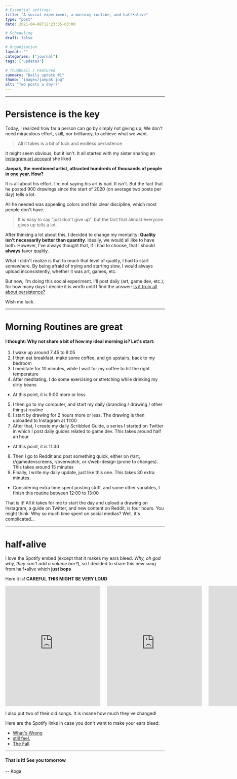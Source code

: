 ```yaml
---
# Essential settings
title: "A social experiment, a morning routine, and half•alive"
type: "post"
date: 2021-04-08T12:23:35-03:00

# Scheduling
draft: false

# Organization
layout: ""
categories: ["journal"]
tags: ["updates"]

# Thumbnail / Featured
summary: "Daily update #1"
thumb: "images/jaepak.jpg"
alt: "Two posts a day!?"
---
```


---

# Persistence is the key
Today, I realized how far a person can go by simply not giving up;
We don't need miraculous effort, skill, nor brilliancy, to achieve what we want.

> All it takes is a bit of luck and endless persistence

It might seem obvious, but it isn't.
It all started with my sister sharing an [Instagram art account](https://www.instagram.com/jaepak.md) she liked

**Jaepak, the mentioned artist, attracted hundreds of thousands of people in <ins>one year</ins>. How?**

It is all about his effort. I'm not saying his art is bad. It isn't. But the fact that he posted 900 drawings since the start of 2020 (on average two posts per day) tells a lot.

All he needed was appealing colors and this clear discipline, which most people don't have.

> <span class="marked mode-none">It is easy to say "just don't give up", but the fact that almost everyone gives up tells a lot.</span>

After thinking a lot about this, I decided to change my mentality: **Quality isn't necessarily better than quantity**. Ideally, we would all like to have both. However, I've always thought that, if I had to choose, that I should **always** favor quality.

What I didn't realize is that to reach that level of quality, I had to start somewhere. By being afraid of trying and starting slow, I would always upload inconsistently, whether it was art, games, etc.

But now, I'm doing this social experiment. I'll post daily (art, game dev, etc.), for how many days I decide it is worth until I find the answer: <ins>Is it truly all about persistence?</ins>

Wish me luck.

---

# Morning Routines are great

#### I thought: Why not share a bit of how my ideal morning is? Let's start:

1. I wake up around 7:45 to 8:05
2. I then eat breakfast, make some coffee, and go upstairs, back to my bedroom
3. I meditate for 10 minutes, while I wait for my coffee to hit the right temperature
4. After meditating, I do some exercising or stretching while drinking my dirty beans
* At this point, it is 9:00 more or less
5. I then go to my computer, and start my daily (branding / drawing / other things) routine
6. I start by drawing for 2 hours more or less. The drawing is then uploaded to Instagram at 11:00
7. After that, I create my daily Scribbled Guide, a series I started on Twitter in which I post daily guides related to game dev. This takes around half an hour
* At this point, it is 11:30
8. Then I go to Reddit and post something quick, either on r/art, r/gamedevscreens, r/overwatch, or r/web-design (prone to changes). This takes around 15 minutes
9. Finally, I write my daily update, just like this one. This takes 30 extra minutes.
* Considering extra time spent posting stuff, and some other variables, I finish this routine between 12:00 to 13:00

That is it! All it takes for me to start the day and upload a drawing on Instagram, a guide on Twitter, and new content on Reddit, is four hours. You might think: Why so much time spent on social medias? Well, it's complicated...

---

# half•alive

I love the Spotify embed (except that it makes my ears bleed. *Why, oh god why, they can't add a volume bar?*), so I decided to share this new song from half•alive which **just bops**

Here it is! <span class="marked mode-none">**CAREFUL THIS MIGHT BE VERY LOUD**</span>

<div class="columns">
<iframe class="column" src="https://open.spotify.com/embed/track/1C5YO3ItmCjO2lUtLQmYYO" width="300" height="380" frameborder="0" allowtransparency="true" allow="encrypted-media"></iframe>
<iframe class="column" src="https://open.spotify.com/embed/track/48XkVAagIoQHCsOlJtXUd5" width="300" height="380" frameborder="0" allowtransparency="true" allow="encrypted-media"></iframe>
<iframe class="column" src="https://open.spotify.com/embed/track/2VgQLPaAPaJRIXeL0FIW2q" width="300" height="380" frameborder="0" allowtransparency="true" allow="encrypted-media"></iframe>
</div>

I also put two of their old songs. It is insane how much they've changed!

Here are the Spotify links in case you don't want to make your ears bleed:
* [What's Wrong](https://open.spotify.com/track/1C5YO3ItmCjO2lUtLQmYYO?si=dcd81314d6424c78)
* [still feel.](https://open.spotify.com/track/48XkVAagIoQHCsOlJtXUd5?si=93af0f0cb24f4264)
* [The Fall](https://open.spotify.com/track/2VgQLPaAPaJRIXeL0FIW2q?si=3709150527e64dda)

---

#### That is it! See you tomorrow

<span class="is-pulled-right"> -- Koga</span>